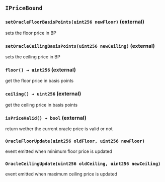 ## `IPriceBound`






### `setOracleFloorBasisPoints(uint256 newFloor)` (external)

sets the floor price in BP



### `setOracleCeilingBasisPoints(uint256 newCeiling)` (external)

sets the ceiling price in BP



### `floor() → uint256` (external)

get the floor price in basis points



### `ceiling() → uint256` (external)

get the ceiling price in basis points



### `isPriceValid() → bool` (external)

return wether the current oracle price is valid or not




### `OracleFloorUpdate(uint256 oldFloor, uint256 newFloor)`

event emitted when minimum floor price is updated



### `OracleCeilingUpdate(uint256 oldCeiling, uint256 newCeiling)`

event emitted when maximum ceiling price is updated





